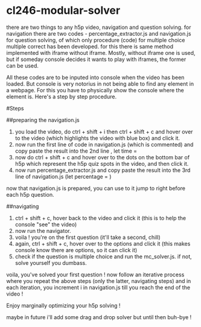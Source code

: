 # cl246-modular-solver

there are two things to any h5p video, navigation and question solving. 
for navigation there are two codes - percentage_extractor.js and navigation.js
for question solving, of which only procedure (code) for multiple choice multiple correct has been developed. for this there is same method implemented
with iframe without iframe. Mostly, without iframe one is used, but if someday console decides it wants to play with iframes, the former can be used.

All these codes are to be inputed into console when the video has been loaded. But console is very notorius in not being able to find any element in a webpage.
For this you have to physically show the console where the element is. Here's a step by step procedure.

#Steps 

##preparing the navigation.js
1) you load the video, do ctrl + shift + i then ctrl + shift + c and hover over to the video (which highlights the video with blue box) and click it. 
2) now run the first line of code in navigation.js (which is commented) and copy paste the result into the 2nd line , let time = 
3) now do ctrl + shift + c and hover over to the dots on the bottom bar of h5p which represent the h5p quiz spots in the video, and then click it.
4) now run percentage_extractor.js and copy paste the result into the 3rd line of navigation.js (let percentage = )

now that navigation.js is prepared, you can use to it jump to right before each h5p question.

##navigating 
1) ctrl + shift + c, hover back to the video and click it (this is to help the console "see" the video)
2) now run the navigator.
3) voila ! you're on the first question (it'll take a second, chill)
4) again, ctrl + shift + c, hover over to the options and click it (this makes console know there are options, so it can click it)
5) check if the question is multiple choice and run the mc_solver.js. if not, solve yourself you dumbass.

voila, you've solved your first question ! now follow an iterative process where you repeat the above steps (only the latter, navigating steps) 
and in each iteration, you increment i in navigation.js till you reach the end of the video !

Enjoy marginally optimizing your h5p solving ! 

maybe in future i'll add some drag and drop solver but until then buh-bye !
